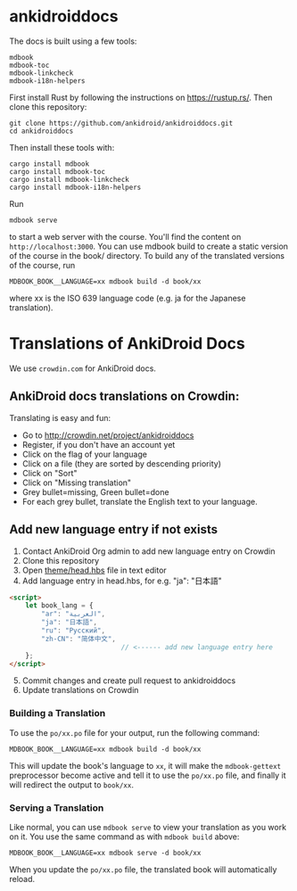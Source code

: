 # ankidroiddocs

The docs is built using a few tools:

```
mdbook
mdbook-toc
mdbook-linkcheck
mdbook-i18n-helpers
```

First install Rust by following the instructions on https://rustup.rs/. Then clone this repository:

```
git clone https://github.com/ankidroid/ankidroiddocs.git
cd ankidroiddocs
```

Then install these tools with:

```
cargo install mdbook
cargo install mdbook-toc
cargo install mdbook-linkcheck
cargo install mdbook-i18n-helpers
```

Run

```
mdbook serve
```

to start a web server with the course. You'll find the content on `http://localhost:3000`. You can use mdbook build to create a static version of the course in the book/ directory. To build any of the translated versions of the course, run 
```
MDBOOK_BOOK__LANGUAGE=xx mdbook build -d book/xx
```
where xx is the ISO 639 language code (e.g. ja for the Japanese translation).

# Translations of AnkiDroid Docs

We use `crowdin.com` for AnkiDroid docs.

## AnkiDroid docs translations on Crowdin:

Translating is easy and fun:

* Go to http://crowdin.net/project/ankidroiddocs
* Register, if you don't have an account yet
* Click on the flag of your language
* Click on a file (they are sorted by descending priority)
* Click on "Sort"
* Click on "Missing translation"
* Grey bullet=missing, Green bullet=done
* For each grey bullet, translate the English text to your language.

## Add new language entry if not exists

1. Contact AnkiDroid Org admin to add new language entry on Crowdin
2. Clone this repository
3. Open [theme/head.hbs](theme/head.hbs) file in text editor
4. Add language entry in head.hbs, for e.g. "ja": "日本語"

```html
<script>
    let book_lang = {
        "ar": "العربية",
        "ja": "日本語",
        "ru": "Русский",        
        "zh-CN": "简体中文",
                            // <------ add new language entry here 
    };
</script>
```
5. Commit changes and create pull request to ankidroiddocs
6. Update translations on Crowdin

### Building a Translation

To use the `po/xx.po` file for your output, run the following command:

```shell
MDBOOK_BOOK__LANGUAGE=xx mdbook build -d book/xx
```

This will update the book's language to `xx`, it will make the `mdbook-gettext`
preprocessor become active and tell it to use the `po/xx.po` file, and finally
it will redirect the output to `book/xx`.

### Serving a Translation

Like normal, you can use `mdbook serve` to view your translation as you work on
it. You use the same command as with `mdbook build` above:

```shell
MDBOOK_BOOK__LANGUAGE=xx mdbook serve -d book/xx
```

When you update the `po/xx.po` file, the translated book will automatically
reload.
